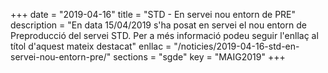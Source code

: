 +++
date        = "2019-04-16"
title       = "STD - En servei nou entorn de PRE"
description = "En data 15/04/2019 s'ha posat en servei el nou entorn de Preproducció del servei STD. Per a més informació podeu seguir l'enllaç al títol d'aquest mateix destacat"
enllac      = "/noticies/2019-04-16-std-en-servei-nou-entorn-pre/"
sections    = "sgde"
key         = "MAIG2019"
+++
